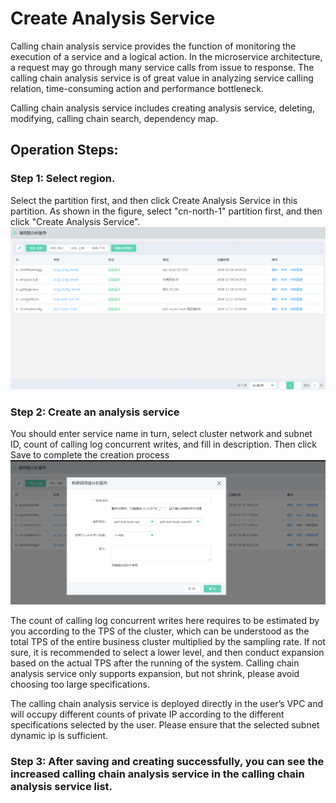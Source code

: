 #  Create Analysis Service
Calling chain analysis service provides the function of monitoring the execution of a service and a logical action. In the microservice architecture, a request may go through many service calls from issue to response. The calling chain analysis service is of great value in analyzing service calling relation, time-consuming action and performance bottleneck.
	

Calling chain analysis service includes creating analysis service, deleting, modifying, calling chain search, dependency map.

## Operation Steps:
###  Step 1: Select region.
Select the partition first, and then click Create Analysis Service in this partition. As shown in the figure, select "cn-north-1" partition first, and then click "Create Analysis Service".
   ![](../../../../../image/Internet-Middleware/JD-Distributed-Service-Framework/dyl-list.png)
   
   
###  Step 2: Create an analysis service
You should enter service name in turn, select cluster network and subnet ID, count of calling log concurrent writes, and fill in description. Then click Save to complete the creation process
   ![](../../../../../image/Internet-Middleware/JD-Distributed-Service-Framework/dyl-add.png)
   


The count of calling log concurrent writes here requires to be estimated by you according to the TPS of the cluster, which can be understood as the total TPS of the entire business cluster multiplied by the sampling rate. If not sure, it is recommended to select a lower level, and then conduct expansion based on the actual TPS after the running of the system. Calling chain analysis service only supports expansion, but not shrink, please avoid choosing too large specifications.

The calling chain analysis service is deployed directly in the user’s VPC and will occupy different counts of private IP according to the different specifications selected by the user. Please ensure that the selected subnet dynamic ip is sufficient.

 
###  Step 3: After saving and creating successfully, you can see the increased calling chain analysis service in the calling chain analysis service list.

